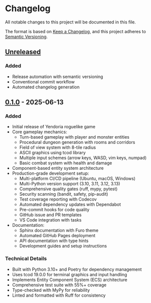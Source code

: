 # Changelog

All notable changes to this project will be documented in this file.

The format is based on [Keep a Changelog](https://keepachangelog.com/en/1.0.0/),
and this project adheres to [Semantic Versioning](https://semver.org/spec/v2.0.0.html).

## [Unreleased]

### Added
- Release automation with semantic versioning
- Conventional commit workflow
- Automated changelog generation

## [0.1.0] - 2025-06-13

### Added
- Initial release of Yendoria roguelike game
- Core gameplay mechanics:
  - Turn-based gameplay with player and monster entities
  - Procedural dungeon generation with rooms and corridors
  - Field of view system with 8-tile radius
  - ASCII graphics using tcod library
  - Multiple input schemes (arrow keys, WASD, vim keys, numpad)
  - Basic combat system with health and damage
- Component-based entity system architecture
- Production-grade development setup:
  - Multi-platform CI/CD pipeline (Ubuntu, macOS, Windows)
  - Multi-Python version support (3.10, 3.11, 3.12, 3.13)
  - Comprehensive quality gates (ruff, mypy, pytest)
  - Security scanning (bandit, safety, pip-audit)
  - Test coverage reporting with Codecov
  - Automated dependency updates with Dependabot
  - Pre-commit hooks for code quality
  - GitHub issue and PR templates
  - VS Code integration with tasks
- Documentation:
  - Sphinx documentation with Furo theme
  - Automated GitHub Pages deployment
  - API documentation with type hints
  - Development guides and setup instructions

### Technical Details
- Built with Python 3.10+ and Poetry for dependency management
- Uses tcod 19.0.0 for terminal graphics and input handling
- Implements Entity Component System (ECS) architecture
- Comprehensive test suite with 55%+ coverage
- Type-checked with MyPy for reliability
- Linted and formatted with Ruff for consistency

[Unreleased]: https://github.com/josephbwagner/yendoria/compare/v0.1.0...HEAD
[0.1.0]: https://github.com/josephbwagner/yendoria/releases/tag/v0.1.0
